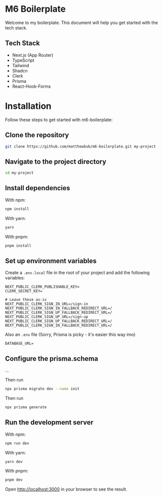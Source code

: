 # M6 Boilerplate

Welcome to my boilerplate. This document will help you get started with the tech stack.

## Tech Stack

- Next.js (App Router)
- TypeScript
- Tailwind
- Shadcn
- Clerk
- Prisma
- React-Hook-Forms

# Installation

Follow these steps to get started with m6-boilerplate:

## Clone the repository

```bash
git clone https://github.com/matthewbub/m6-boilerplate.git my-project
```

## Navigate to the project directory

```bash
cd my-project
```

## Install dependencies

With npm:

```bash
npm install
```

With yarn:

```bash
yarn
```

With pnpm:

```bash
pnpm install
```

## Set up environment variables

Create a `.env.local` file in the root of your project and add the following variables:

```env
NEXT_PUBLIC_CLERK_PUBLISHABLE_KEY=
CLERK_SECRET_KEY=

# Leave these as-is
NEXT_PUBLIC_CLERK_SIGN_IN_URL=/sign-in
NEXT_PUBLIC_CLERK_SIGN_IN_FALLBACK_REDIRECT_URL=/
NEXT_PUBLIC_CLERK_SIGN_UP_FALLBACK_REDIRECT_URL=/
NEXT_PUBLIC_CLERK_SIGN_UP_URL=/sign-up
NEXT_PUBLIC_CLERK_SIGN_UP_FALLBACK_REDIRECT_URL=/
NEXT_PUBLIC_CLERK_SIGN_IN_FALLBACK_REDIRECT_URL=/
```

Also an `.env` file (Sorry, Prisma is picky - it's easier this way imo)

```env
DATABASE_URL=
```

## Configure the prisma.schema

...

Then run

```bash
npx prisma migrate dev --name init
```

Then run

```bash
npx prisma generate
```

## Run the development server

With npm:

```bash
npm run dev
```

With yarn:

```bash
yarn dev
```

With pnpm:

```bash
pnpm dev
```

Open [http://localhost:3000](http://localhost:3000) in your browser to see the result.
